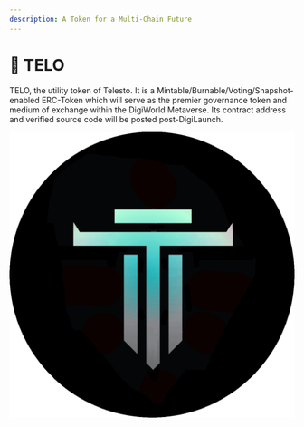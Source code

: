 ```yaml
---
description: A Token for a Multi-Chain Future
---
```


# 🌚 TELO

TELO, the utility token of Telesto. It is a Mintable/Burnable/Voting/Snapshot-enabled ERC-Token which will serve as the premier governance token and medium of exchange within the DigiWorld Metaverse. Its contract address and verified source code will be posted post-DigiLaunch.

![](<.gitbook/assets/ezgif.com-gif-maker (6).gif>)
